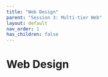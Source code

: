```yaml
---
title: "Web Design"
parent: "Session 3: Multi-tier Web"
layout: default
nav_order: 1
has_children: false
---
```


# Web Design


